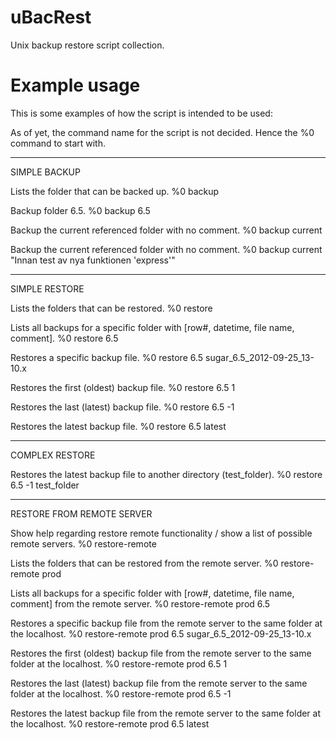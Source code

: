 uBacRest
========

Unix backup restore script collection.


Example usage
=============

This is some examples of how the script is intended to be used:

As of yet, the command name for the script is not decided. Hence the %0 command to start with.

-------------
SIMPLE BACKUP

Lists the folder that can be backed up.
    %0 backup

Backup folder 6.5.
    %0 backup 6.5

Backup the current referenced folder with no comment.
    %0 backup current

Backup the current referenced folder with no comment.
    %0 backup current "Innan test av nya funktionen 'express'"


--------------
SIMPLE RESTORE

Lists the folders that can be restored.
    %0 restore

Lists all backups for a specific folder with [row#, datetime, file name, comment].
    %0 restore 6.5

Restores a specific backup file.
    %0 restore 6.5 sugar_6.5_2012-09-25_13-10.x

Restores the first (oldest) backup file.
    %0 restore 6.5 1

Restores the last (latest) backup file.
    %0 restore 6.5 -1

Restores the latest backup file.
    %0 restore 6.5 latest


---------------
COMPLEX RESTORE

Restores the latest backup file to another directory (test_folder).
    %0 restore 6.5 -1 test_folder


--------------------------
RESTORE FROM REMOTE SERVER

Show help regarding restore remote functionality / show a list of possible remote servers.
    %0 restore-remote

Lists the folders that can be restored from the remote server.
    %0 restore-remote prod

Lists all backups for a specific folder with [row#, datetime, file name, comment] from the remote server.
    %0 restore-remote prod 6.5

Restores a specific backup file from the remote server to the same folder at the localhost.
    %0 restore-remote prod 6.5 sugar_6.5_2012-09-25_13-10.x

Restores the first (oldest) backup file from the remote server to the same folder at the localhost.
    %0 restore-remote prod 6.5 1

Restores the last (latest) backup file from the remote server to the same folder at the localhost.
    %0 restore-remote prod 6.5 -1

Restores the latest backup file from the remote server to the same folder at the localhost.
    %0 restore-remote prod 6.5 latest

